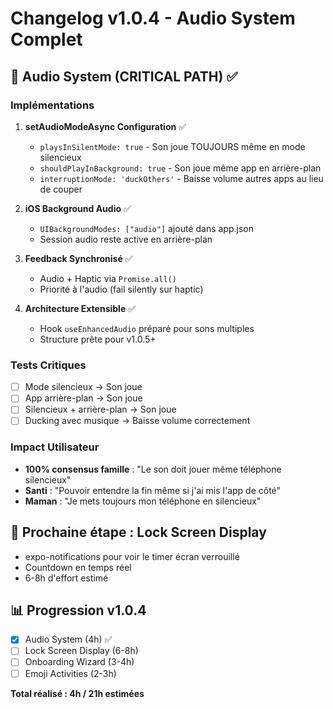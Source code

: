 # Changelog v1.0.4 - Audio System Complet

## 🎯 Audio System (CRITICAL PATH) ✅

### Implémentations
1. **setAudioModeAsync Configuration** ✅
   - `playsInSilentMode: true` - Son joue TOUJOURS même en mode silencieux
   - `shouldPlayInBackground: true` - Son joue même app en arrière-plan
   - `interruptionMode: 'duckOthers'` - Baisse volume autres apps au lieu de couper

2. **iOS Background Audio** ✅
   - `UIBackgroundModes: ["audio"]` ajouté dans app.json
   - Session audio reste active en arrière-plan

3. **Feedback Synchronisé** ✅
   - Audio + Haptic via `Promise.all()`
   - Priorité à l'audio (fail silently sur haptic)

4. **Architecture Extensible** ✅
   - Hook `useEnhancedAudio` préparé pour sons multiples
   - Structure prête pour v1.0.5+

### Tests Critiques
- [ ] Mode silencieux → Son joue
- [ ] App arrière-plan → Son joue
- [ ] Silencieux + arrière-plan → Son joue
- [ ] Ducking avec musique → Baisse volume correctement

### Impact Utilisateur
- **100% consensus famille** : "Le son doit jouer même téléphone silencieux"
- **Santi** : "Pouvoir entendre la fin même si j'ai mis l'app de côté"
- **Maman** : "Je mets toujours mon téléphone en silencieux"

## 🔔 Prochaine étape : Lock Screen Display
- expo-notifications pour voir le timer écran verrouillé
- Countdown en temps réel
- 6-8h d'effort estimé

## 📊 Progression v1.0.4
- [x] Audio System (4h) ✅
- [ ] Lock Screen Display (6-8h)
- [ ] Onboarding Wizard (3-4h)
- [ ] Emoji Activities (2-3h)

**Total réalisé : 4h / 21h estimées**